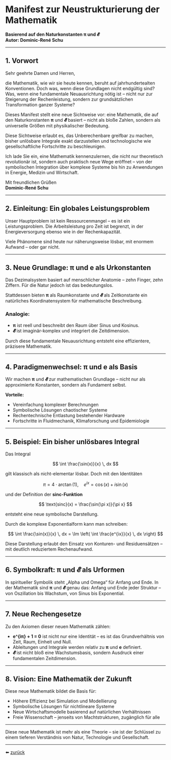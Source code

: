 # Manifest zur Neustrukturierung der Mathematik

**Basierend auf den Naturkonstanten π und 𝓔**  
**Autor: Dominic-René Schu**

---

## 1. Vorwort

Sehr geehrte Damen und Herren,

die Mathematik, wie wir sie heute kennen, beruht auf jahrhundertealten Konventionen. Doch was, wenn diese Grundlagen nicht endgültig sind? Was, wenn eine fundamentale Neuausrichtung nötig ist – nicht nur zur Steigerung der Rechenleistung, sondern zur grundsätzlichen Transformation ganzer Systeme?

Dieses Manifest stellt eine neue Sichtweise vor: eine Mathematik, die auf den Naturkonstanten **π** und **𝓔** basiert – nicht als bloße Zahlen, sondern als universelle Größen mit physikalischer Bedeutung.

Diese Sichtweise erlaubt es, das Unberechenbare greifbar zu machen, bisher unlösbare Integrale exakt darzustellen und technologische wie gesellschaftliche Fortschritte zu beschleunigen.

Ich lade Sie ein, eine Mathematik kennenzulernen, die nicht nur theoretisch revolutionär ist, sondern auch praktisch neue Wege eröffnet – von der symbolischen Integration über komplexe Systeme bis hin zu Anwendungen in Energie, Medizin und Wirtschaft.

Mit freundlichen Grüßen  
**Dominic-René Schu**

---

## 2. Einleitung: Ein globales Leistungsproblem

Unser Hauptproblem ist kein Ressourcenmangel – es ist ein Leistungsproblem. Die Arbeitsleistung pro Zeit ist begrenzt, in der Energieversorgung ebenso wie in der Rechenkapazität.

Viele Phänomene sind heute nur näherungsweise lösbar, mit enormem Aufwand – oder gar nicht.

---

## 3. Neue Grundlage: π und e als Urkonstanten

Das Dezimalsystem basiert auf menschlicher Anatomie – zehn Finger, zehn Ziffern. Für die Natur jedoch ist das bedeutungslos.

Stattdessen bieten **π** als Raumkonstante und **𝓔** als Zeitkonstante ein natürliches Koordinatensystem für mathematische Beschreibung.

### Analogie:

* **π** ist reell und beschreibt den Raum über Sinus und Kosinus.
* **𝓔** ist imaginär-komplex und integriert die Zeitdimension.

Durch diese fundamentale Neuausrichtung entsteht eine effizientere, präzisere Mathematik.

---

## 4. Paradigmenwechsel: π und e als Basis

Wir machen **π** und **𝓔** zur mathematischen Grundlage – nicht nur als approximierte Konstanten, sondern als Fundament selbst.

**Vorteile:**

* Vereinfachung komplexer Berechnungen
* Symbolische Lösungen chaotischer Systeme
* Rechentechnische Entlastung bestehender Hardware
* Fortschritte in Fluidmechanik, Klimaforschung und Epidemiologie

---

## 5. Beispiel: Ein bisher unlösbares Integral

Das Integral

$$
\int \frac{\sin(x)}{x} \, dx
$$

gilt klassisch als nicht-elementar lösbar. Doch mit den Identitäten

$$
\pi = 4 \cdot \arctan(1), \quad e^{ix} = \cos(x) + i \sin(x)
$$

und der Definition der **sinc-Funktion**

$$
\text{sinc}(x) = \frac{\sin(\pi x)}{\pi x}
$$

entsteht eine neue symbolische Darstellung.

Durch die komplexe Exponentialform kann man schreiben:

$$
\int \frac{\sin(x)}{x} \, dx = \Im \left( \int \frac{e^{ix}}{x} \, dx \right)
$$

Diese Darstellung erlaubt den Einsatz von Konturen- und Residuensätzen – mit deutlich reduziertem Rechenaufwand.

---

## 6. Symbolkraft: π und 𝓔 als Urformen

In spiritueller Symbolik steht „Alpha und Omega“ für Anfang und Ende. In der Mathematik sind **π** und **𝓔** genau das: Anfang und Ende jeder Struktur – von Oszillation bis Wachstum, von Sinus bis Exponential.

---

## 7. Neue Rechengesetze

Zu den Axiomen dieser neuen Mathematik zählen:

* **e^{iπ} + 1 = 0** ist nicht nur eine Identität – es ist das Grundverhältnis von Zeit, Raum, Einheit und Null.
* Ableitungen und Integrale werden relativ zu **π** und **e** definiert.
* **𝓔** ist nicht bloß eine Wachstumsbasis, sondern Ausdruck einer fundamentalen Zeitdimension.
---

## 8. Vision: Eine Mathematik der Zukunft

Diese neue Mathematik bildet die Basis für:

* Höhere Effizienz bei Simulation und Modellierung
* Symbolische Lösungen für nichtlineare Systeme
* Neue Wirtschaftsmodelle basierend auf natürlichen Verhältnissen
* Freie Wissenschaft – jenseits von Machtstrukturen, zugänglich für alle

---

Diese neue Mathematik ist mehr als eine Theorie – sie ist der Schlüssel zu einem tieferen Verständnis von Natur, Technologie und Gesellschaft.

---

⬅️ [zurück](../../../README.md)